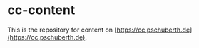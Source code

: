 # cc-content
This is the repository for content on [https://cc.pschuberth.de](https://cc.pschuberth.de).
